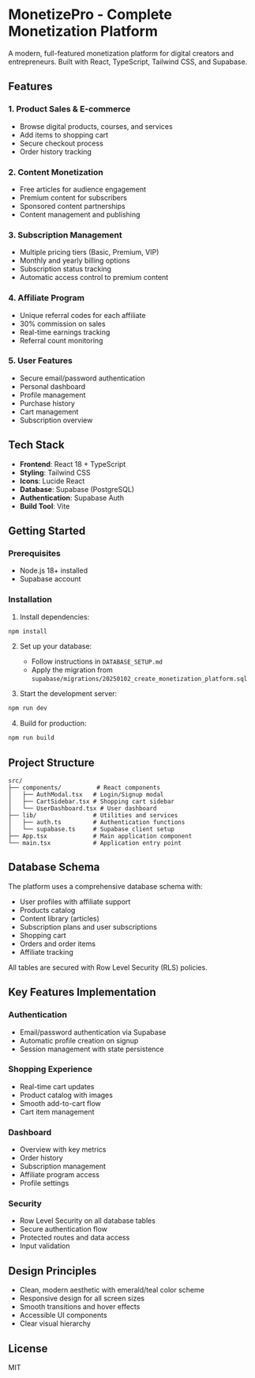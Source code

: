 # MonetizePro - Complete Monetization Platform

A modern, full-featured monetization platform for digital creators and entrepreneurs. Built with React, TypeScript, Tailwind CSS, and Supabase.

## Features

### 1. Product Sales & E-commerce
- Browse digital products, courses, and services
- Add items to shopping cart
- Secure checkout process
- Order history tracking

### 2. Content Monetization
- Free articles for audience engagement
- Premium content for subscribers
- Sponsored content partnerships
- Content management and publishing

### 3. Subscription Management
- Multiple pricing tiers (Basic, Premium, VIP)
- Monthly and yearly billing options
- Subscription status tracking
- Automatic access control to premium content

### 4. Affiliate Program
- Unique referral codes for each affiliate
- 30% commission on sales
- Real-time earnings tracking
- Referral count monitoring

### 5. User Features
- Secure email/password authentication
- Personal dashboard
- Profile management
- Purchase history
- Cart management
- Subscription overview

## Tech Stack

- **Frontend**: React 18 + TypeScript
- **Styling**: Tailwind CSS
- **Icons**: Lucide React
- **Database**: Supabase (PostgreSQL)
- **Authentication**: Supabase Auth
- **Build Tool**: Vite

## Getting Started

### Prerequisites
- Node.js 18+ installed
- Supabase account

### Installation

1. Install dependencies:
```bash
npm install
```

2. Set up your database:
   - Follow instructions in `DATABASE_SETUP.md`
   - Apply the migration from `supabase/migrations/20250102_create_monetization_platform.sql`

3. Start the development server:
```bash
npm run dev
```

4. Build for production:
```bash
npm run build
```

## Project Structure

```
src/
├── components/          # React components
│   ├── AuthModal.tsx   # Login/Signup modal
│   ├── CartSidebar.tsx # Shopping cart sidebar
│   └── UserDashboard.tsx # User dashboard
├── lib/                # Utilities and services
│   ├── auth.ts         # Authentication functions
│   └── supabase.ts     # Supabase client setup
├── App.tsx             # Main application component
└── main.tsx            # Application entry point
```

## Database Schema

The platform uses a comprehensive database schema with:
- User profiles with affiliate support
- Products catalog
- Content library (articles)
- Subscription plans and user subscriptions
- Shopping cart
- Orders and order items
- Affiliate tracking

All tables are secured with Row Level Security (RLS) policies.

## Key Features Implementation

### Authentication
- Email/password authentication via Supabase
- Automatic profile creation on signup
- Session management with state persistence

### Shopping Experience
- Real-time cart updates
- Product catalog with images
- Smooth add-to-cart flow
- Cart item management

### Dashboard
- Overview with key metrics
- Order history
- Subscription management
- Affiliate program access
- Profile settings

### Security
- Row Level Security on all database tables
- Secure authentication flow
- Protected routes and data access
- Input validation

## Design Principles

- Clean, modern aesthetic with emerald/teal color scheme
- Responsive design for all screen sizes
- Smooth transitions and hover effects
- Accessible UI components
- Clear visual hierarchy

## License

MIT
